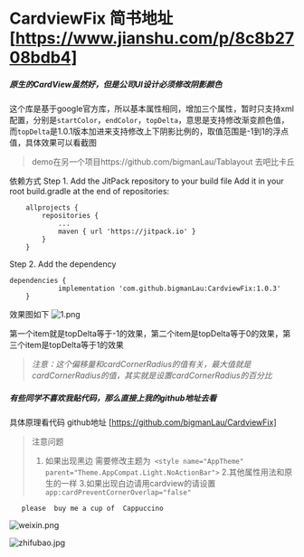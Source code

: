 # CardviewFix 简书地址 [https://www.jianshu.com/p/8c8b2708bdb4]

##### 原生的CardView虽然好，但是公司UI设计必须修改阴影颜色
这个库是基于google官方库，所以基本属性相同，增加三个属性，暂时只支持xml配置，分别是`startColor`，`endColor`，`topDelta`，意思是支持修改渐变颜色值，而`topDelta`是1.0.1版本加进来支持修改上下阴影比例的，取值范围是-1到1的浮点值，具体效果可以看截图


>demo在另一个项目https://github.com/bigmanLau/Tablayout 去吧比卡丘



依赖方式
Step 1. Add the JitPack repository to your build file
Add it in your root build.gradle at the end of repositories:

````
	allprojects {
		repositories {
			...
			maven { url 'https://jitpack.io' }
		}
	}
````
Step 2. Add the dependency
````
dependencies {
	        implementation 'com.github.bigmanLau:CardviewFix:1.0.3'
	}
````

效果图如下
![1.png](https://upload-images.jianshu.io/upload_images/12262980-a456f38c9faabf0d.png?imageMogr2/auto-orient/strip%7CimageView2/2/w/1240)

第一个item就是topDelta等于-1的效果，第二个item是topDelta等于0的效果，第三个item是topDelta等于1的效果

>*注意：这个偏移量和cardCornerRadius的值有关，最大值就是cardCornerRadius的值，其实就是设置cardCornerRadius的百分比*

##### 有些同学不喜欢我贴代码，那么直接上我的github地址去看

具体原理看代码 
github地址 [https://github.com/bigmanLau/CardviewFix]

>注意问题
>1. 如果出现黑边  需要修改主题为` <style name="AppTheme" parent="Theme.AppCompat.Light.NoActionBar">`
>2.其他属性用法和原生的一样
>3.如果出现白边请用cardview的请设置` app:cardPreventCornerOverlap="false"`


       please  buy me a cup of  Cappuccino
![weixin.png](https://upload-images.jianshu.io/upload_images/12262980-bf63eba14451d236.png?imageMogr2/auto-orient/strip%7CimageView2/2/w/1240)

![zhifubao.jpg](https://upload-images.jianshu.io/upload_images/12262980-41391bb7afb9c1b5.jpg?imageMogr2/auto-orient/strip%7CimageView2/2/w/1240)
